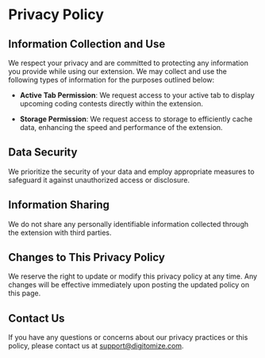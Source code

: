# Privacy Policy

## Information Collection and Use

We respect your privacy and are committed to protecting any information you provide while using our extension. We may collect and use the following types of information for the purposes outlined below:

- **Active Tab Permission**: We request access to your active tab to display upcoming coding contests directly within the extension.
  
- **Storage Permission**: We request access to storage to efficiently cache data, enhancing the speed and performance of the extension.

## Data Security

We prioritize the security of your data and employ appropriate measures to safeguard it against unauthorized access or disclosure.

## Information Sharing

We do not share any personally identifiable information collected through the extension with third parties.

## Changes to This Privacy Policy

We reserve the right to update or modify this privacy policy at any time. Any changes will be effective immediately upon posting the updated policy on this page.

## Contact Us

If you have any questions or concerns about our privacy practices or this policy, please contact us at [support@digitomize.com](mailto:support@digitomize.com).
